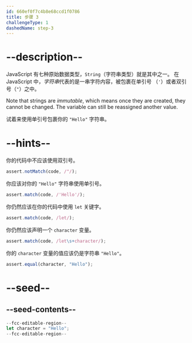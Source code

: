 ```yaml
---
id: 660ef0f7c4b8e68ccd1f0786
title: 步骤 3
challengeType: 1
dashedName: step-3
---
```


# --description--

JavaScript 有七种原始数据类型，`String`（字符串类型）就是其中之一。 在 JavaScript 中，<dfn>字符串</dfn>代表的是一串字符内容，被包裹在单引号 （`'`）或者双引号（`"`）之中。

Note that strings are <dfn>immutable</dfn>, which means once they are created, they cannot be changed. The variable can still be reassigned another value.

试着来使用单引号包裹你的 `"Hello"` 字符串。

# --hints--

你的代码中不应该使用双引号。

```js
assert.notMatch(code, /"/);
```

你应该对你的 `"Hello"` 字符串使用单引号。

```js
assert.match(code, /'Hello'/);
```

你仍然应该在你的代码中使用 `let` 关键字。

```js
assert.match(code, /let/);
```

你仍然应该声明一个 `character` 变量。

```js
assert.match(code, /let\s+character/);
```

你的 `character` 变量的值应该仍是字符串 `"Hello"`。

```js
assert.equal(character, "Hello");
```


# --seed--

## --seed-contents--

```js
--fcc-editable-region--
let character = "Hello";
--fcc-editable-region--
```
